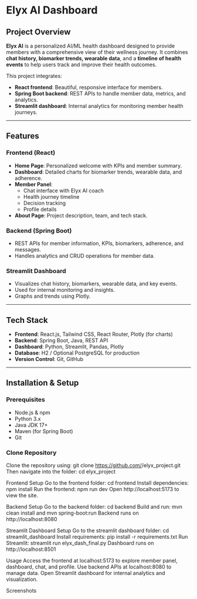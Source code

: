 # Elyx AI Dashboard

## Project Overview
**Elyx AI** is a personalized AI/ML health dashboard designed to provide members with a comprehensive view of their wellness journey. It combines **chat history, biomarker trends, wearable data**, and a **timeline of health events** to help users track and improve their health outcomes.

This project integrates:

- **React frontend**: Beautiful, responsive interface for members.
- **Spring Boot backend**: REST APIs to handle member data, metrics, and analytics.
- **Streamlit dashboard**: Internal analytics for monitoring member health journeys.

---

## Features

### Frontend (React)
- **Home Page**: Personalized welcome with KPIs and member summary.
- **Dashboard**: Detailed charts for biomarker trends, wearable data, and adherence.
- **Member Panel**:
  - Chat interface with Elyx AI coach
  - Health journey timeline
  - Decision tracking
  - Profile details
- **About Page**: Project description, team, and tech stack.

### Backend (Spring Boot)
- REST APIs for member information, KPIs, biomarkers, adherence, and messages.
- Handles analytics and CRUD operations for member data.

### Streamlit Dashboard
- Visualizes chat history, biomarkers, wearable data, and key events.
- Used for internal monitoring and insights.
- Graphs and trends using Plotly.

---

## Tech Stack
- **Frontend**: React.js, Tailwind CSS, React Router, Plotly (for charts)
- **Backend**: Spring Boot, Java, REST API
- **Dashboard**: Python, Streamlit, Pandas, Plotly
- **Database**: H2 / Optional PostgreSQL for production
- **Version Control**: Git, GitHub

---

## Installation & Setup

### Prerequisites
- Node.js & npm
- Python 3.x
- Java JDK 17+
- Maven (for Spring Boot)
- Git

### Clone Repository
Clone the repository using: git clone https://github.com/<your-username>/elyx_project.git
Then navigate into the folder: cd elyx_project

Frontend Setup
Go to the frontend folder: cd frontend
Install dependencies: npm install
Run the frontend: npm run dev
Open http://localhost:5173 to view the site.

Backend Setup
Go to the backend folder: cd backend
Build and run: mvn clean install and mvn spring-boot:run
Backend runs on http://localhost:8080

Streamlit Dashboard Setup
Go to the streamlit dashboard folder: cd streamlit_dashboard
Install requirements: pip install -r requirements.txt
Run Streamlit: streamlit run elyx_dash_final.py
Dashboard runs on http://localhost:8501

Usage
Access the frontend at localhost:5173 to explore member panel, dashboard, chat, and profile.
Use backend APIs at localhost:8080 to manage data.
Open Streamlit dashboard for internal analytics and visualization.

Screenshots
